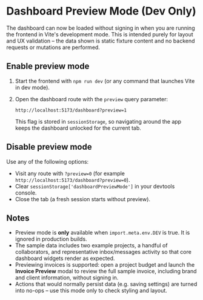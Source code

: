 # Dashboard Preview Mode (Dev Only)

The dashboard can now be loaded without signing in when you are running the
frontend in Vite's development mode. This is intended purely for layout and UX
validation – the data shown is static fixture content and no backend requests or
mutations are performed.

## Enable preview mode

1. Start the frontend with `npm run dev` (or any command that launches Vite in
   dev mode).
2. Open the dashboard route with the `preview` query parameter:

   ```text
   http://localhost:5173/dashboard?preview=1
   ```

   This flag is stored in `sessionStorage`, so navigating around the app keeps
   the dashboard unlocked for the current tab.

## Disable preview mode

Use any of the following options:

* Visit any route with `?preview=0` (for example
  `http://localhost:5173/dashboard?preview=0`).
* Clear `sessionStorage['dashboardPreviewMode']` in your devtools console.
* Close the tab (a fresh session starts without preview).

## Notes

* Preview mode is **only** available when `import.meta.env.DEV` is true. It is
  ignored in production builds.
* The sample data includes two example projects, a handful of collaborators,
  and representative inbox/messages activity so that core dashboard widgets
  render as expected.
* Previewing invoices is supported: open a project budget and launch the
  **Invoice Preview** modal to review the full sample invoice, including brand
  and client information, without signing in.
* Actions that would normally persist data (e.g. saving settings) are turned
  into no-ops – use this mode only to check styling and layout.
